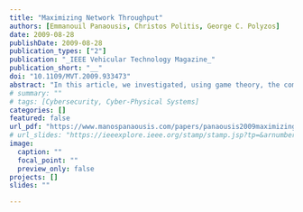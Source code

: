 ```yaml
---
title: "Maximizing Network Throughput"
authors: [Emmanouil Panaousis, Christos Politis, George C. Polyzos]
date: 2009-08-28
publishDate: 2009-08-28
publication_types: ["2"]
publication: "_IEEE Vehicular Technology Magazine_"
publication_short: "__"
doi: "10.1109/MVT.2009.933473"
abstract: "In this article, we investigated, using game theory, the competition in a shared open spectrum between two operators. We proposed a new way of maximization of the network throughput, and we provided new ways toward the provision of fairness. We computed an NE and NBS of an NPG and CPG, respectively. Regarding strategies and the best game to be played, there is no single answer. The best solution depends on the perspective. However, the CPG is more effective in terms of clients' experienced quality of service. Our future work involves experimenting with more than two APs in the shared area and evaluating various quality of service metrics."
# summary: ""
# tags: [Cybersecurity, Cyber-Physical Systems]
categories: []
featured: false
url_pdf: "https://www.manospanaousis.com/papers/panaousis2009maximizing.pdf"
# url_slides: "https://ieeexplore.ieee.org/stamp/stamp.jsp?tp=&arnumber=8894107"
image:
  caption: ""
  focal_point: ""
  preview_only: false
projects: []
slides: ""

---
```

